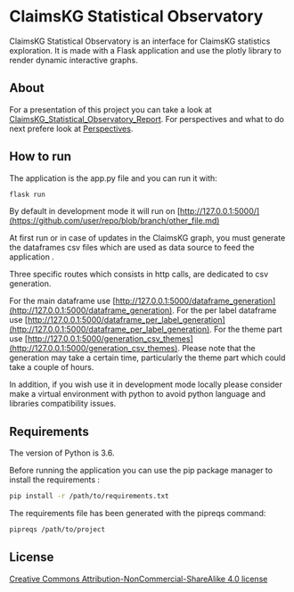 # ClaimsKG Statistical Observatory

ClaimsKG Statistical Observatory is an interface for ClaimsKG statistics exploration. It is made with a Flask application and use the plotly library to render dynamic interactive graphs.

## About

For a presentation of this project you can take a look at [ClaimsKG_Statistical_Observatory_Report](https://github.com/claimskg/claimskg-statistical-observatory/blob/master/ClaimsKG_Statistical_Observatory_Report.pdf). For perspectives and what to do next prefere look at [Perspectives](https://github.com/claimskg/claimskg-statistical-observatory/blob/master/Perspectives.pdf). 


## How to run

The application is the app.py file and you can run it with:

```python
flask run
```
By default in development mode it will run on [http://127.0.0.1:5000/](https://github.com/user/repo/blob/branch/other_file.md)

At first run or in case of updates in the ClaimsKG graph, you must generate the dataframes csv files which are used as data source to feed the application .

Three specific routes which consists in http calls, are dedicated to csv generation.

For the main dataframe use [http://127.0.0.1:5000/dataframe_generation](http://127.0.0.1:5000/dataframe_generation).
For the per label dataframe use [http://127.0.0.1:5000/dataframe_per_label_generation](http://127.0.0.1:5000/dataframe_per_label_generation).
For the theme part use [http://127.0.0.1:5000/generation_csv_themes](http://127.0.0.1:5000/generation_csv_themes). Please note that the generation may take a certain time, particularly the theme part which could take a couple of hours.  

In addition, if you wish use it in development mode locally please consider make a virtual environment with python to avoid python language and libraries compatibility issues.
 
## Requirements
The version of Python is 3.6.

Before running the application you can use the pip package manager to install the requirements :

```bash
pip install -r /path/to/requirements.txt
```
The requirements file has been generated with the pipreqs command:

```bash
pipreqs /path/to/project
```  



## License
[Creative Commons Attribution-NonCommercial-ShareAlike 4.0 license](https://creativecommons.org/licenses/by-nc-sa/4.0/)
